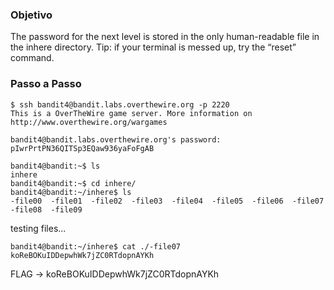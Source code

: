 ### Objetivo

The password for the next level is stored in the only human-readable file in the inhere directory. Tip: if your terminal is messed up, try the “reset” command.

### Passo a Passo

```
$ ssh bandit4@bandit.labs.overthewire.org -p 2220
This is a OverTheWire game server. More information on http://www.overthewire.org/wargames

bandit4@bandit.labs.overthewire.org's password: pIwrPrtPN36QITSp3EQaw936yaFoFgAB
               
bandit4@bandit:~$ ls
inhere
bandit4@bandit:~$ cd inhere/
bandit4@bandit:~/inhere$ ls
-file00  -file01  -file02  -file03  -file04  -file05  -file06  -file07  -file08  -file09
```

testing files...

```
bandit4@bandit:~/inhere$ cat ./-file07
koReBOKuIDDepwhWk7jZC0RTdopnAYKh
```

FLAG -> koReBOKuIDDepwhWk7jZC0RTdopnAYKh
